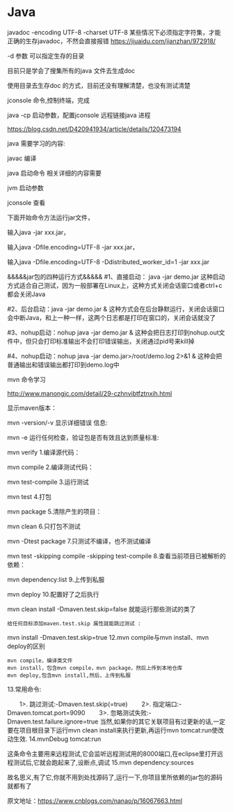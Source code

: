 # Java

javadoc -encoding UTF-8 -charset UTF-8 
某些情况下必须指定字符集，才能正确的生存javadoc，不然会直接报错
https://jiuaidu.com/jianzhan/972918/

-d 参数 可以指定生存的目录

目前只是学会了搜集所有的java 文件去生成doc

使用目录去生存doc 的方式，目前还没有理解清楚，也没有测试清楚

jconsole 命令,控制终端，完成

java -cp 启动参数，配置jconsole 远程链接java 进程

https://blog.csdn.net/D420941934/article/details/120473194

java 需要学习的内容:

javac 编译

java 启动命令 相关详细的内容需要

jvm 启动参数

jconsole 查看



下面开始命令方法运行jar文件，

输入java -jar xxx.jar，

输入java -Dfile.encoding=UTF-8 -jar xxx.jar，

输入java -Dfile.encoding=UTF-8 -Ddistributed_worker_id=1 -jar xxx.jar





&&&&&jar包的四种运行方式&&&&&
#1、直接启动： java -jar demo.jar
这种启动方式适合自己测试，因为一般部署在Linux上，这种方式关闭会话窗口或者ctrl+c都会关闭Java

#2、后台启动：java -jar demo.jar &
这种方式会在后台静默运行，关闭会话窗口会中断Java，和上一种一样，这两个日志都是打印在窗口的，关闭会话就没了

#3、nohup启动：nohup java -jar demo.jar &
这种会把日志打印到nohup.out文件中，但只会打印标准输出不会打印错误输出，关闭通过pid号来kill掉

#4、nohup启动：nohup java -jar demo.jar>/root/demo.log 2>&1 &
这种会把普通输出和错误输出都打印到demo.log中






mvn 命令学习

http://www.manongjc.com/detail/29-czhnvibtfztnxih.html

显示maven版本：

mvn -version/-v
显示详细错误 信息:

mvn -e
运行任何检查，验证包是否有效且达到质量标准:

mvn verify
1.编译源代码：

mvn compile
2.编译测试代码：

mvn test-compile
3.运行测试

mvn test
4.打包

mvn package
5.清除产生的项目：

mvn clean
6.只打包不测试

mvn -Dtest package
7.只测试不编译，也不测试编译

mvn test -skipping compile -skipping test-compile
8.查看当前项目已被解析的依赖：

mvn dependency:list
9.上传到私服

mvn deploy
10.配置好了之后执行

mvn clean install -Dmaven.test.skip=false
就能运行那些测试的类了

    给任何目标添加maven.test.skip 属性就能跳过测试 :

mvn install -Dmaven.test.skip=true
12.mvn compile与mvn install、mvn deploy的区别

    mvn compile，编译类文件
    mvn install，包含mvn compile，mvn package，然后上传到本地仓库
    mvn deploy,包含mvn install,然后，上传到私服

13.常用命令:

　　1>. 跳过测试:-Dmaven.test.skip(=true)
　　2>. 指定端口:-Dmaven.tomcat.port=9090
　　3>. 忽略测试失败:-Dmaven.test.failure.ignore=true 当然,如果你的其它关联项目有过更新的话,一定要在项目根目录下运行mvn clean install来执行更新,再运行mvn tomcat:run使改动生效.
14.mvnDebug tomcat:run

这条命令主要用来远程测试,它会监听远程测试用的8000端口,在eclipse里打开远程测试后,它就会跑起来了,设断点,调试
15.mvn dependency:sources

故名思义,有了它,你就不用到处找源码了,运行一下,你项目里所依赖的jar包的源码就都有了

原文地址：https://www.cnblogs.com/nanao/p/16067663.html 
